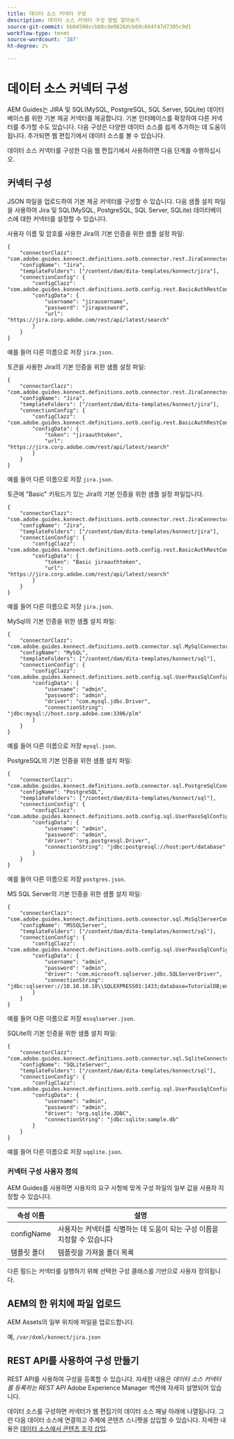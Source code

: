 ```yaml
---
title: 데이터 소스 커넥터 구성
description: 데이터 소스 커넥터 구성 방법 알아보기
source-git-commit: bb04590ccb08cde0826dcb60c664f47d7305c9d1
workflow-type: tm+mt
source-wordcount: '387'
ht-degree: 1%

---
```



# 데이터 소스 커넥터 구성

AEM Guides는 JIRA 및 SQL(MySQL, PostgreSQL, SQL Server, SQLite) 데이터베이스를 위한 기본 제공 커넥터를 제공합니다. 기본 인터페이스를 확장하여 다른 커넥터를 추가할 수도 있습니다. 다음 구성은 다양한 데이터 소스를 쉽게 추가하는 데 도움이 됩니다. 추가되면 웹 편집기에서 데이터 소스를 볼 수 있습니다.

데이터 소스 커넥터를 구성한 다음 웹 편집기에서 사용하려면 다음 단계를 수행하십시오.

## 커넥터 구성

JSON 파일을 업로드하여 기본 제공 커넥터를 구성할 수 있습니다. 다음 샘플 설치 파일을 사용하여 Jira 및 SQL(MySQL, PostgreSQL, SQL Server, SQLite) 데이터베이스에 대한 커넥터를 설정할 수 있습니다.

사용자 이름 및 암호를 사용한 Jira의 기본 인증을 위한 샘플 설정 파일:

```
{
	"connectorClazz": "com.adobe.guides.konnect.definitions.ootb.connector.rest.JiraConnector",
	"configName": "Jira",
	"templateFolders": ["/content/dam/dita-templates/konnect/jira"],
	"connectionConfig": {
		"configClazz": "com.adobe.guides.konnect.definitions.ootb.config.rest.BasicAuthRestConfig",
		"configData": {
			"username": "jirausername",
			"password": "jirapassword",
			"url": "https://jira.corp.adobe.com/rest/api/latest/search"
		}
	}
}
```

예를 들어 다른 이름으로 저장 `jira.json`.

토큰을 사용한 Jira의 기본 인증을 위한 샘플 설정 파일:

```
{
	"connectorClazz": "com.adobe.guides.konnect.definitions.ootb.connector.rest.JiraConnector",
	"configName": "Jira",
	"templateFolders": ["/content/dam/dita-templates/konnect/jira"],
	"connectionConfig": {
		"configClazz": "com.adobe.guides.konnect.definitions.ootb.config.rest.BasicAuthRestConfig",
		"configData": {
			"token": "jiraauthtoken",
			"url": "https://jira.corp.adobe.com/rest/api/latest/search"
		}
	}
}
```

예를 들어 다른 이름으로 저장 `jira.json`.

토큰에 &quot;Basic&quot; 키워드가 있는 Jira의 기본 인증을 위한 샘플 설정 파일입니다.

```
{
	"connectorClazz": "com.adobe.guides.konnect.definitions.ootb.connector.rest.JiraConnector",
	"configName": "Jira",
	"templateFolders": ["/content/dam/dita-templates/konnect/jira"],
	"connectionConfig": {
		"configClazz": "com.adobe.guides.konnect.definitions.ootb.config.rest.BasicAuthRestConfig",
		"configData": {
			"token": "Basic jiraauthtoken",
			"url": "https://jira.corp.adobe.com/rest/api/latest/search"
		}
	}
}
```

예를 들어 다른 이름으로 저장 `jira.json`.

MySql의 기본 인증을 위한 샘플 설치 파일:

```
{
	"connectorClazz": "com.adobe.guides.konnect.definitions.ootb.connector.sql.MySqlConnector",
	"configName": "MySQL",
	"templateFolders": ["/content/dam/dita-templates/konnect/sql"],
	"connectionConfig": {
		"configClazz": "com.adobe.guides.konnect.definitions.ootb.config.sql.UserPassSqlConfig",
		"configData": {
			"username": "admin",
			"password": "admin",
			"driver": "com.mysql.jdbc.Driver",
			"connectionString": "jdbc:mysql://host.corp.adobe.com:3306/plm"
		}
	}
}
```

예를 들어 다른 이름으로 저장 `mysql.json`.

PostgreSQL의 기본 인증을 위한 샘플 설치 파일:

```
{
	"connectorClazz": "com.adobe.guides.konnect.definitions.ootb.connector.sql.PostgreSqlConnector",
	"configName": "PostgreSQL",
	"templateFolders": ["/content/dam/dita-templates/konnect/sql"],
	"connectionConfig": {
		"configClazz": "com.adobe.guides.konnect.definitions.ootb.config.sql.UserPassSqlConfig",
		"configData": {
			"username": "admin",
			"password": "admin",
			"driver": "org.postgresql.Driver",
			"connectionString": "jdbc:postgresql://host:port/database"
		}
	}
}
```

예를 들어 다른 이름으로 저장 `postgres.json`.

MS SQL Server의 기본 인증을 위한 샘플 설치 파일:

```
{
	"connectorClazz": "com.adobe.guides.konnect.definitions.ootb.connector.sql.MsSqlServerConnector",
	"configName": "MSSQLServer",
	"templateFolders": ["/content/dam/dita-templates/konnect/sql"],
	"connectionConfig": {
		"configClazz": "com.adobe.guides.konnect.definitions.ootb.config.sql.UserPassSqlConfig",
		"configData": {
			"username": "admin",
			"password": "admin",
			"driver": "com.microsoft.sqlserver.jdbc.SQLServerDriver",
			"connectionString": "jdbc:sqlserver://10.10.10.10\\SQLEXPRESS01:1433;database=TutorialDB;encrypt=false;trustServerCertificate=true"
		}
	}
}
```

예를 들어 다른 이름으로 저장 `mssqlserver.json`.

SQLite의 기본 인증을 위한 샘플 설치 파일:

```
{
	"connectorClazz": "com.adobe.guides.konnect.definitions.ootb.connector.sql.SqliteConnector",
	"configName": "SQLiteServer",
	"templateFolders": ["/content/dam/dita-templates/konnect/sql"],
	"connectionConfig": {
		"configClazz": "com.adobe.guides.konnect.definitions.ootb.config.sql.UserPassSqlConfig",
		"configData": {
			"username": "admin",
			"password": "admin",
			"driver": "org.sqlite.JDBC",
			"connectionString": "jdbc:sqlite:sample.db"
		}
	}
}
```

예를 들어 다른 이름으로 저장 `sqqlite.json`.

### 커넥터 구성 사용자 정의

AEM Guides를 사용하면 사용자의 요구 사항에 맞게 구성 파일의 일부 값을 사용자 지정할 수 있습니다.

| 속성 이름 | 설명 |
|---|---|
| configName | 사용자는 커넥터를 식별하는 데 도움이 되는 구성 이름을 지정할 수 있습니다 |
| 템플릿 폴더 | 템플릿을 가져올 폴더 목록 |

다른 필드는 커넥터를 실행하기 위해 선택한 구성 클래스를 기반으로 사용자 정의됩니다.

## AEM의 한 위치에 파일 업로드

AEM Assets의 일부 위치에 파일을 업로드합니다.

예,  `/var/dxml/konnect/jira.json`

## REST API를 사용하여 구성 만들기

REST API를 사용하여 구성을 등록할 수 있습니다. 자세한 내용은 *데이터 소스 커넥터를 등록하는 REST API* Adobe Experience Manager 섹션에 자세히 설명되어 있습니다.

데이터 소스를 구성하면 커넥터가 웹 편집기의 데이터 소스 패널 아래에 나열됩니다. 그런 다음 데이터 소스에 연결하고 주제에 콘텐츠 스니펫을 삽입할 수 있습니다. 자세한 내용은 [데이터 소스에서 콘텐츠 조각 삽입](../user-guide/web-editor-content-snippet.md).


